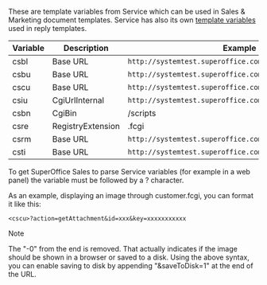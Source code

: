 <!-- markdownlint-disable-file MD041 -->
These are template variables from Service which can be used in Sales & Marketing document templates. Service has also its own [template variables][1] used in reply templates.

| Variable | Description | Example |
|---|---|---|
| csbl | Base URL | `http://systemtest.superoffice.com/scripts/blogic.fcgi` |
| csbu | Base URL | `http://systemtest.superoffice.com/scripts/ticket.fcgi` |
| cscu | Base URL | `http://systemtest.superoffice.com/scripts/customer.fcgi` |
| csiu | CgiUrlInternal | `http://systemtest.superoffice.com` |
| csbn | CgiBin | /scripts |
| csre | RegistryExtension | .fcgi |
| csrm | Base URL | `http://systemtest.superoffice.com/scripts/rms.fcgi` |
| csti | Base URL | `http://systemtest.superoffice.com/scripts/ticket.fcgi` |

To get SuperOffice Sales to parse Service variables (for example in a web panel) the variable must be followed by a ? character.

As an example, displaying an image through customer.fcgi, you can format it like this:

`<cscu>?action=getAttachment&id=xxx&key=xxxxxxxxxxx`

> [!NOTE]
> The "-0" from the end is removed. That actually indicates if the image should be shown in a browser or saved to a disk. Using the above syntax, you can enable saving to disk by appending "&saveToDisk=1" at the end of the URL.

<!-- Referenced links -->
[1]: https://docs.superoffice.com/en/request/reply-templates/index.html
